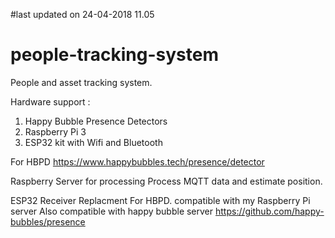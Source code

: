 #last updated on 24-04-2018 11.05
# people-tracking-system
People and asset tracking system.
 
Hardware support : 
   1. Happy Bubble Presence Detectors 
   2. Raspberry Pi 3
   3. ESP32 kit with Wifi and Bluetooth
   
For HBPD
https://www.happybubbles.tech/presence/detector

Raspberry Server for processing
Process MQTT data and estimate position.

ESP32 Receiver
Replacment For HBPD. 
compatible with my Raspberry Pi server 
Also compatible with happy bubble server 
https://github.com/happy-bubbles/presence 
